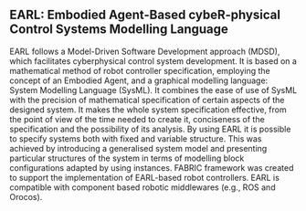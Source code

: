 ## EARL: Embodied Agent-Based cybeR-physical Control Systems Modelling Language

EARL follows a Model-Driven Software Development approach (MDSD), which facilitates cyberphysical control system development. It is based on a mathematical method of robot controller specification, employing the concept of an Embodied Agent, and a graphical modelling language: System Modelling Language (SysML). It combines the ease of use of SysML with the precision of mathematical specification of certain aspects of the designed system. It makes the whole system specification effective, from the point of view of the time needed to create it, conciseness of the specification and the possibility of its analysis. By using EARL it is possible to specify systems both with fixed and variable structure. This was achieved by introducing a generalised system model and presenting particular structures of the system in terms of modelling block configurations adapted by using instances. FABRIC framework was created to support the implementation of EARL-based robot controllers. EARL is compatible with component based robotic middlewares (e.g., ROS and Orocos). 
